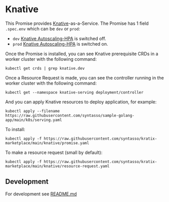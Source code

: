 # Knative

This Promise provides [Knative](https://knative.dev/docs/)-as-a-Service. The Promise has 1 field `.spec.env`
which can be `dev` or `prod`: 
  * `dev` [Knative Autoscaling-HPA](https://knative.dev/docs/serving/autoscaling/autoscaler-types/#horizontal-pod-autoscaler-hpa) is switched off.
  * `prod` [Knative Autoscaling-HPA](https://knative.dev/docs/serving/autoscaling/autoscaler-types/#horizontal-pod-autoscaler-hpa) is switched on.

Once the Promise is installed, you can see Knative prerequisite CRDs in a worker cluster with the following command:
```
kubectl get crds | grep knative.dev
```

Once a Resource Request is made, you can see the controller running in the worker cluster with the following command:
```
kubectl get --namespace knative-serving deployment/controller
```

And you can apply Knative resources to deploy application, for example:
```
kubectl apply --filename https://raw.githubusercontent.com/syntasso/sample-golang-app/main/k8s/serving.yaml
```

To install:
```
kubectl apply -f https://raw.githubusercontent.com/syntasso/kratix-marketplace/main/knative/promise.yaml
```

To make a resource request (small by default):
```
kubectl apply -f https://raw.githubusercontent.com/syntasso/kratix-marketplace/main/knative/resource-request.yaml
```

## Development

For development see [README.md](./internal/README.md)
